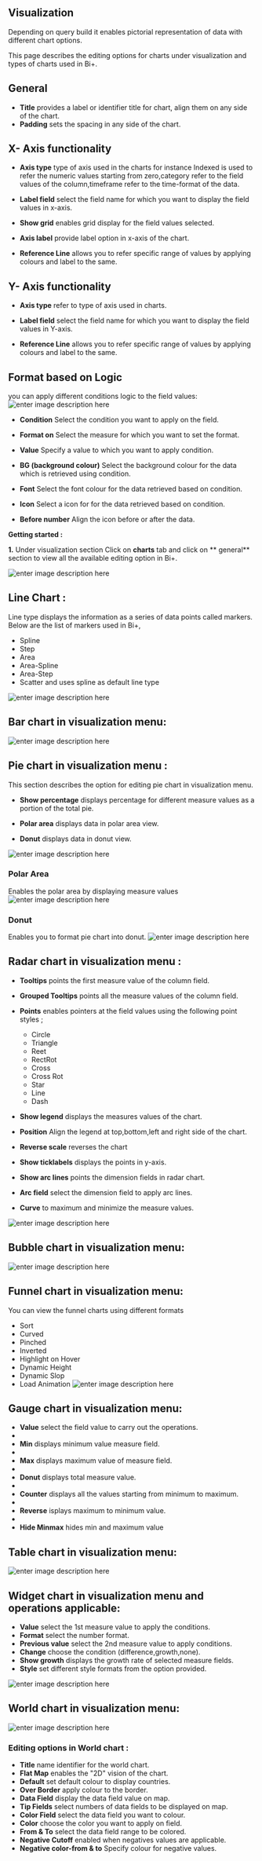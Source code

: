 ## Visualization

Depending on query build it enables pictorial representation of data with different chart options.

This page describes the editing options for charts under visualization and types of charts used in Bi+.

## General 

- **Title**  provides a label or identifier title for chart, align them on any side of the chart. 
- **Padding** sets the spacing in any side of the chart.

## X- Axis functionality

- **Axis type** type of axis used in the charts for instance Indexed is used to refer the numeric values starting from zero,category refer to the field values of the column,timeframe refer to the time-format of the data.

- **Label field** select the field name for which you want to display the field values in x-axis.

- **Show grid** enables grid display for the field values selected. 

- **Axis label** provide label option in x-axis of the chart.

- **Reference Line** allows you to refer specific range of values by applying colours and label to the same.

##  Y- Axis functionality

- **Axis type** refer to type of axis used in charts.

- **Label field** select the field name for which you want to display the field values in Y-axis.

- **Reference Line** allows you to refer specific range of values by applying colours and label to the same.


## Format based on Logic

you can apply different conditions logic to the field values:
![enter image description here](https://raw.githubusercontent.com/sv18042016/fp1/959d41865fdc807c1a289904b3e14415443e0cd7/images/logic_format.png)

- **Condition** Select the condition you want to apply on the field.

- **Format on** Select the measure for which you want to set the format.

- **Value** Specify a value to which you want to apply condition. 

- **BG (background colour)** Select the background colour for the data which is retrieved using condition.

- **Font** Select the font colour for the data retrieved based on condition.

- **Icon** Select a icon for for the data retrieved based on condition.

- **Before number** Align the icon before or after the data.

**Getting started :**

**1.** Under visualization section Click on **charts** tab and click on ** general** section to view all the available editing option in Bi+.

![enter image description here](https://raw.githubusercontent.com/sv18042016/fp1/3710ac3eed2b9f9c4f8cee76118256359b3e83cc/images/charts.png)

## Line Chart :

Line type displays the information as a series of data points called markers.
Below are the list of markers used in Bi+, 
- Spline 
- Step
- Area
- Area-Spline
- Area-Step
- Scatter and uses spline as default line type

![enter image description here](https://raw.githubusercontent.com/sv18042016/fp1/d3d4eada165eae0a50c4611ea26492aa4955d2b7/images/line_chart.png)

## Bar chart in visualization menu:

![enter image description here](https://raw.githubusercontent.com/sv18042016/fp1/50d8394be0b51c1be62b6a079fd7d0a88a35fa82/images/bar_chart.png)

## Pie chart in visualization menu :
This section describes the option for editing pie chart in visualization menu.

- **Show percentage**  displays percentage for different measure values as a portion of the total pie.

- **Polar area** displays data in polar area view.

- **Donut** displays data in  donut view.

![enter image description here](https://raw.githubusercontent.com/sv18042016/fp1/c66214b2148edec3d66478d025613df820473d76/images/pie_chart.png)

### Polar Area 

Enables the polar area by displaying measure values
![enter image description here](https://raw.githubusercontent.com/sv18042016/fp1/441a2885782ed75dae2f9b1bd5379bdcaeba059a/images/polar_area.png)

### Donut
Enables you to format pie chart into donut.
![enter image description here](https://raw.githubusercontent.com/sv18042016/fp1/2b45c10fdfcaaf86fa0255b5ce56ae98fcdab702/images/donut.png)
## Radar chart in visualization menu :

- **Tooltips** points the first measure value of the column field.

- **Grouped Tooltips** points all the measure values of the column field.

- **Points** enables pointers at the field values using the following point styles ;
  - Circle
  -  Triangle
  - Reet
  - RectRot
  - Cross
  - Cross Rot
  - Star
  - Line
  - Dash
- **Show legend** displays the measures values of the chart.
- **Position** Align the legend at top,bottom,left and right side of the chart.
- **Reverse scale** reverses the chart  
- **Show ticklabels** displays the points in y-axis.
- **Show arc lines** points the dimension fields in radar chart.
- **Arc field** select the dimension field to apply arc lines.
- **Curve** to maximum and minimize the measure values.

![enter image description here](https://raw.githubusercontent.com/sv18042016/fp1/8c388ee908e66225a1da14cb36218e1a29087ff1/images/radar_chart.png)

## Bubble chart in visualization menu:
![enter image description here](https://raw.githubusercontent.com/sv18042016/fp1/ec5924d5adfe6b89f890004c73f4af93ab62f8c6/images/bubble_chart.png)


## Funnel chart in visualization menu:

You can view the funnel charts using different formats
 - Sort 
 - Curved
 -  Pinched 
 - Inverted
 -  Highlight on Hover 
 - Dynamic Height   
 - Dynamic Slop 
 - Load Animation
![enter image description here](https://raw.githubusercontent.com/sv18042016/fp1/d696d15bd213206d95a7c0ba73396857aeb0e7de/images/funnel_chart.png)

##  Gauge chart in visualization menu:

- **Value** select the field value to carry out the operations.
- 
- **Min** displays minimum value measure field.
- 
- **Max** displays maximum value of measure field.
- 
- **Donut** displays total measure value.
- 
- **Counter** displays all the values starting from minimum to maximum.
- 
- **Reverse** isplays maximum to minimum value.
- 
- **Hide Minmax**  hides min and maximum value

## Table chart in visualization menu:

![enter image description here](https://raw.githubusercontent.com/sv18042016/fp1/717c0f965ba7ecb18b850c5be7da86e667de298b/images/table_chart.png)

## Widget chart in visualization menu and operations applicable:

- **Value** select the 1st measure value to apply the conditions.
- **Format** select the number format.
- **Previous value** select the 2nd measure value to apply conditions.
- **Change** choose the condition (difference,growth,none).
- **Show growth** displays the growth rate of selected measure fields.
- **Style** set different style formats from the option provided.

![enter image description here](https://raw.githubusercontent.com/sv18042016/fp1/28fb94f1198bb83b0c3ecd8244bed8c91fef3f7f/images/widget_chart.png)

##  World chart in visualization menu:

![enter image description here](https://raw.githubusercontent.com/sv18042016/fp1/fa5a5ec1ca971ffeed2d834874ab8905fc50bd31/images/world.png)

### Editing options in World chart :

- **Title** name identifier for the world chart.
- **Flat Map** enables the "2D" vision of the chart.
- **Default** set default colour to display countries.
- **Over Border** apply colour to the border.
- **Data Field** display the data field value on map.	
- **Tip Fields** select numbers of data fields to be displayed on map.
- **Color Field** select the data field you want to colour.
- **Color** choose the color you want to apply on field.
- **From & To** select the data field range to be colored.
- **Negative Cutoff** enabled when negatives values are applicable.
- **Negative color-from & to** Specify colour for negative values.


#
<!--stackedit_data:
eyJoaXN0b3J5IjpbNTE0MDg2OTEzLDQ2NzkwNjIyNF19
-->